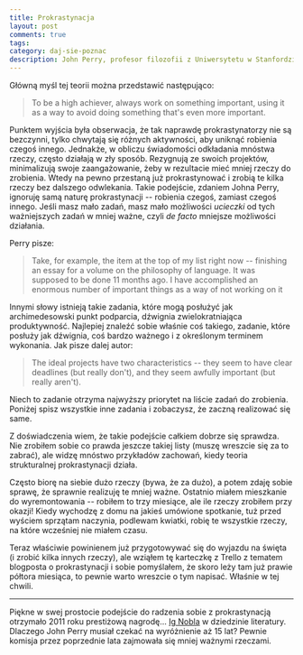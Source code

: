 ```yaml
---
title: Prokrastynacja
layout: post
comments: true
tags: 
category: daj-sie-poznac
description: John Perry, profesor filozofii z Uniwersytetu w Stanfordzie zauważył, że mimo własnego odczucia, że ciągle zwleka z wykonywaniem swoich zadań, jest uznawany na uniwersytecie za osobę bardzo produktywną. Sprowokowało go to do refleksji, i w końcu, aby nie zajmować się zwykłymi obowiązkami, napisał <a href="http://www.chronicle.com/article/How-to-ProcrastinateStill/93959"/>esej</a> o teorii strukturalnej prokrastynacji.
---
```


Główną myśl tej teorii można przedstawić następująco:

> To be a high achiever, always work on something important, using it as a way to avoid doing something that's even more important.

Punktem wyjścia była obserwacja, że tak naprawdę prokrastynatorzy nie są bezczynni, tylko chwytają się różnych aktywności, aby uniknąć robienia czegoś innego.
Jednakże, w obliczu świadomości odkładania mnóstwa rzeczy, często działają w zły sposób.
Rezygnują ze swoich projektów, minimalizują swoje zaangażowanie, żeby w rezultacie mieć mniej rzeczy do zrobienia.
Wtedy na pewno przestaną już prokrastynować i zrobią te kilka rzeczy bez dalszego odwlekania.
Takie podejście, zdaniem Johna Perry, ignoruję samą naturę prokrastynacji -- robienia czegoś, zamiast czegoś innego.
Jeśli masz mało zadań, masz mało możliwości _ucieczki_ od tych ważniejszych zadań w mniej ważne, czyli _de facto_ mniejsze możliwości działania.

Perry pisze:

> Take, for example, the item at the top of my list right now -- finishing an essay for a volume on the philosophy of language. It was supposed to be done 11 months ago. I have accomplished an enormous number of important things as a way of not working on it

Innymi słowy istnieją takie zadania, które mogą posłużyć jak archimedesowski punkt podparcia, dźwignia zwielokratniająca produktywność.
Najlepiej znaleźć sobie właśnie coś takiego, zadanie, które posłuży jak dźwignia, coś bardzo ważnego i z określonym terminem wykonania.
Jak pisze dalej autor:

> The ideal projects have two characteristics -- they seem to have clear deadlines (but really don't), and they seem awfully important (but really aren't).

Niech to zadanie otrzyma najwyższy priorytet na liście zadań do zrobienia.
Poniżej spisz wszystkie inne zadania i zobaczysz, że zaczną realizować się same.

Z doświadczenia wiem, że takie podejście całkiem dobrze się sprawdza.
Nie zrobiłem sobie co prawda jeszcze takiej listy (muszę wreszcie się za to zabrać), ale widzę mnóstwo przykładów zachowań, kiedy teoria strukturalnej prokrastynacji działa.

Często biorę na siebie dużo rzeczy (bywa, że za dużo), a potem zdaję sobie sprawę, że sprawnie realizuję te mniej ważne.
Ostatnio miałem mieszkanie do wyremontowania -- robiłem to trzy miesiące, ale ile rzeczy zrobiłem przy okazji!
Kiedy wychodzę z domu na jakieś umówione spotkanie, tuż przed wyściem sprzątam naczynia, podlewam kwiatki, robię te wszystkie rzeczy, na które wcześniej nie miałem czasu.

Teraz właściwie powinienem już przygotowywać się do wyjazdu na święta (i zrobić kilka innych rzeczy), ale wziąłem tę karteczkę z Trello z tematem blogposta o prokrastynacji i sobie pomyślałem, że skoro leży tam już prawie półtora miesiąca, to pewnie warto wreszcie o tym napisać.
Właśnie w tej chwili.

---

Piękne w swej prostocie podejście do radzenia sobie z prokrastynacją otrzymało 2011 roku prestiżową nagrodę... [Ig Nobla](https://en.wikipedia.org/wiki/List_of_Ig_Nobel_Prize_winners#2011) w dziedzinie literatury.
Dlaczego John Perry musiał czekać na wyróżnienie aż 15 lat?
Pewnie komisja przez poprzednie lata zajmowała się mniej ważnymi rzeczami.
